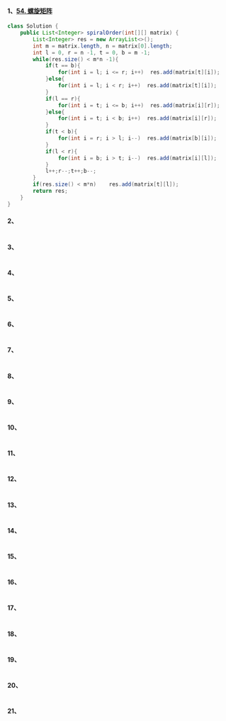 #### 1、[54. 螺旋矩阵](https://leetcode.cn/problems/spiral-matrix/description/)

```java
class Solution {
    public List<Integer> spiralOrder(int[][] matrix) {
        List<Integer> res = new ArrayList<>();
        int m = matrix.length, n = matrix[0].length;
        int l = 0, r = n -1, t = 0, b = m -1;
        while(res.size() < m*n -1){
            if(t == b){
                for(int i = l; i <= r; i++)  res.add(matrix[t][i]);
            }else{
                for(int i = l; i < r; i++)  res.add(matrix[t][i]);
            }
            if(l == r){
                for(int i = t; i <= b; i++)  res.add(matrix[i][r]);
            }else{
                for(int i = t; i < b; i++)  res.add(matrix[i][r]);
            }
            if(t < b){
                for(int i = r; i > l; i--)  res.add(matrix[b][i]);
            }
            if(l < r){
                for(int i = b; i > t; i--)  res.add(matrix[i][l]);
            }
            l++;r--;t++;b--;
        }
        if(res.size() < m*n)    res.add(matrix[t][l]);
        return res;
    }
}
```

#### 2、[]()

```java

```

#### 3、[]()

```java

```

#### 4、[]()

```java

```

#### 5、[]()

```java

```

#### 6、[]()

```java

```

#### 7、[]()

```java

```

#### 8、[]()

```java

```

#### 9、[]()

```java

```

#### 10、[]()

```java

```

#### 11、[]()

```java

```

#### 12、[]()

```java

```

#### 13、[]()

```java

```

#### 14、[]()

```java

```

#### 15、[]()

```java

```

#### 16、[]()

```java

```

#### 17、[]()

```java

```

#### 18、[]()

```java

```

#### 19、[]()

```java

```

#### 20、[]()

```java

```

#### 21、[]()

```java

```

